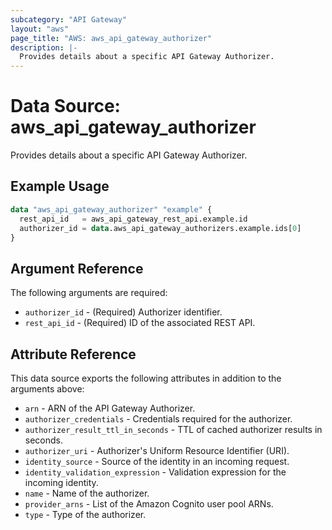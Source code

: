 ```yaml
---
subcategory: "API Gateway"
layout: "aws"
page_title: "AWS: aws_api_gateway_authorizer"
description: |-
  Provides details about a specific API Gateway Authorizer.
---
```


# Data Source: aws_api_gateway_authorizer

Provides details about a specific API Gateway Authorizer.

## Example Usage

```terraform
data "aws_api_gateway_authorizer" "example" {
  rest_api_id   = aws_api_gateway_rest_api.example.id
  authorizer_id = data.aws_api_gateway_authorizers.example.ids[0]
}
```

## Argument Reference

The following arguments are required:

* `authorizer_id` - (Required) Authorizer identifier.
* `rest_api_id` - (Required) ID of the associated REST API.

## Attribute Reference

This data source exports the following attributes in addition to the arguments above:

* `arn` - ARN of the API Gateway Authorizer.
* `authorizer_credentials` - Credentials required for the authorizer.
* `authorizer_result_ttl_in_seconds` - TTL of cached authorizer results in seconds.
* `authorizer_uri` - Authorizer's Uniform Resource Identifier (URI).
* `identity_source` - Source of the identity in an incoming request.
* `identity_validation_expression` - Validation expression for the incoming identity.
* `name` - Name of the authorizer.
* `provider_arns` - List of the Amazon Cognito user pool ARNs.
* `type` - Type of the authorizer.

